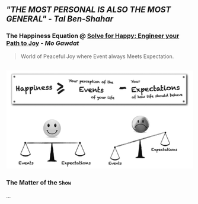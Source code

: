 **_"THE MOST PERSONAL IS ALSO THE MOST GENERAL"_** - _Tal Ben-Shahar_
---
### The Happiness Equation @ [Solve for Happy: Engineer your Path to Joy](https://www.solveforhappy.com/) - _Mo Gawdat_

> World of Peaceful Joy where Event always Meets Expectation.

![the-happiness-equation](the-happiness-equation.png)
---
### The Matter of the `Show`

...

